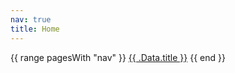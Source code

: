 ```yaml
---
nav: true
title: Home
---
```

<nav>
  {{ range pagesWith "nav" }}
  <a href="{{ .Url }}">{{ .Data.title }}</a>
  {{ end }}
</nav>
